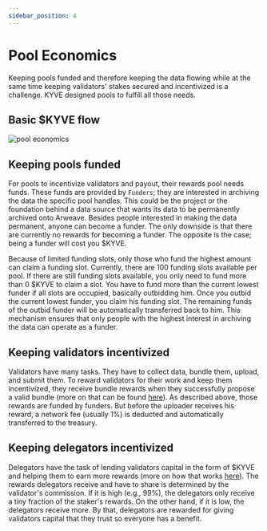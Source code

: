 ```yaml
---
sidebar_position: 4
---
```


# Pool Economics

Keeping pools funded and therefore keeping the data flowing while at the same time keeping validators' stakes secured
and incentivized is a challenge. KYVE designed pools to fulfill all those needs.

## Basic $KYVE flow

![pool economics](/img/pool_economics.png)

## Keeping pools funded

For pools to incentivize validators and payout, their rewards pool needs funds. These funds are provided by `Funders`;
they are interested in archiving the data the specific pool handles. This could be the project or the foundation behind
a data source that wants its data to be permanently archived onto Arweave. Besides people interested in making the data
permanent, anyone can become a funder. The only downside is that there are currently no rewards for becoming a funder.
The opposite is the case; being a funder will cost you $KYVE.

Because of limited funding slots, only those who fund the highest amount can claim a funding slot. Currently, there are
100 funding slots available per pool. If there are still funding slots available, you only need to fund more than 0
$KYVE to claim a slot. You have to fund more than the current lowest funder if all slots are occupied, basically
outbidding him.
Once you outbid the current lowest funder, you claim his funding slot. The remaining funds of the outbid funder will be
automatically transferred back to him. This mechanism ensures that only people with the highest interest in archiving
the data can operate as a funder.

## Keeping validators incentivized

Validators have many tasks. They have to collect data, bundle them, upload, and submit them. To reward validators for
their work and keep them incentivized, they receive bundle rewards when they successfully propose a valid bundle (more
on that can be found [here](./advanced/data_stored.md)). As described above, those rewards are funded by funders. But
before the uploader receives his reward, a network fee (usually 1%) is deducted and automatically transferred to the
treasury.

## Keeping delegators incentivized

Delegators have the task of lending validators capital in the form of $KYVE and helping them to earn more rewards (more
on how that works [here](./advanced/data_stored.md)). The rewards delegators receive and have to share is determined by
the validator's commission. If it is high (e.g., 99%), the delegators only receive a tiny fraction of the staker's
rewards. On the other hand, if it is low, the delegators receive more. By that, delegators are rewarded for giving
validators capital that they trust so everyone has a benefit.

